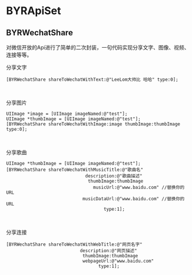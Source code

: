 # BYRApiSet

## BYRWechatShare
对微信开放的Api进行了简单的二次封装，一句代码实现分享文字、图像、视频、连接等等。
</br>

分享文字

	[BYRWechatShare shareToWechatWithText:@"LeeLom大帅比 哈哈" type:0]; 

</br>

分享图片

	UIImage *image = [UIImage imageNamed:@"test"];
	UIImage *thumbImage = [UIImage imageNamed:@"test"];
	[BYRWechatShare shareToWechatWithImage:image thumbImage:thumbImage type:0];

</br>

分享歌曲

	UIImage *thumbImage = [UIImage imageNamed:@"test"];
	[BYRWechatShare shareToWechatWithMusicTitle:@"歌曲名"
	                              description:@"歌曲描述"
	                               thumbImage:thumbImage
	                                 musicUrl:@"www.baidu.com" //替换你的URL
	                             musicDataUrl:@"www.baidu.com" //替换你的URL
	                                     type:1];

</br>

分享连接

	[BYRWechatShare shareToWechatWithWebTitle:@"网页名字"
	                            description:@"网页描述"
	                             thumbImage:thumbImage
	                             webpageUrl:@"www.baidu.com"
	                                   type:1];
	                                   
</br>
